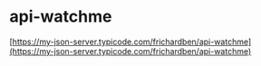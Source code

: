 # api-watchme

[https://my-json-server.typicode.com/frichardben/api-watchme](https://my-json-server.typicode.com/frichardben/api-watchme)